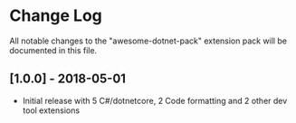 # Change Log
All notable changes to the "awesome-dotnet-pack" extension pack will be documented in this file.

## [1.0.0] - 2018-05-01
- Initial release with 5 C#/dotnetcore, 2 Code formatting and 2 other dev tool extensions 

